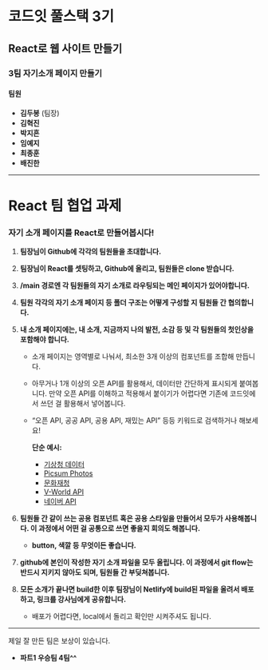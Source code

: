 # 코드잇 풀스택 3기

## React로 웹 사이트 만들기

### 3팀 자기소개 페이지 만들기

#### 팀원
- **김두봉** (팀장)
- **김혁진**
- **박지흔**
- **임예지**
- **최종훈**
- **배진한**

---

# React 팀 협업 과제

### 자기 소개 페이지를 React로 만들어봅시다!

1. **팀장님이 Github에 각각의 팀원들을 초대합니다.**
2. **팀장님이 React를 셋팅하고, Github에 올리고, 팀원들은 clone 받습니다.**
3. **/main 경로엔 각 팀원들의 자기 소개로 라우팅되는 메인 페이지가 있어야합니다.**
4. **팀원 각각의 자기 소개 페이지 등 폴더 구조는 어떻게 구성할 지 팀원들 간 협의합니다.**
5. **내 소개 페이지에는, 내 소개, 지금까지 나의 발전, 소감 등 및 각 팀원들의 첫인상을 포함해야 합니다.**
    - 소개 페이지는 영역별로 나눠서, 최소한 3개 이상의 컴포넌트를 조합해 만듭니다.
    - 아무거나 1개 이상의 오픈 API를 활용해서, 데이터만 간단하게 표시되게 붙여봅니다. 만약 오픈 API를 이해하고 적용해서 붙이기가 어렵다면 기존에 코드잇에서 쓰던 걸 활용해서 넣어봅니다.
    - “오픈 API, 공공 API, 공용 API, 재밌는 API” 등등 키워드로 검색하거나 해보세요!
    
        **단순 예시:**
        - [기상청 데이터](https://data.kma.go.kr/api/selectApiList.do?pgmNo=42)
        - [Picsum Photos](https://picsum.photos/)
        - [문화재청](https://www.culture.go.kr/data/openapi/openapiView.do?id=609&category=F&gubun=A#/)
        - [V-World API](https://www.vworld.kr/dev/v4api.do)
        - [네이버 API](https://developers.naver.com/products/intro/plan/plan.md)

6. **팀원들 간 같이 쓰는 공용 컴포넌트 혹은 공용 스타일을 만들어서 모두가 사용해봅니다. 이 과정에서 어떤 걸 공통으로 쓰면 좋을지 회의도 해봅니다.**
    - **button, 색깔 등 무엇이든 좋습니다.**
7. **github에 본인이 작성한 자기 소개 파일을 모두 올립니다. 이 과정에서 git flow는 반드시 지키지 않아도 되며, 팀원들 간 부딪쳐봅니다.**
8. **모든 소개가 끝나면 build한 이후 팀장님이 Netlify에 build된 파일을 올려서 배포하고, 링크를 강사님에게 공유합니다.**
    - 배포가 어렵다면, local에서 돌리고 확인만 시켜주셔도 됩니다.

---

제일 잘 만든 팀은 보상이 있습니다.

- **파트1 우승팀 4팀^^**
